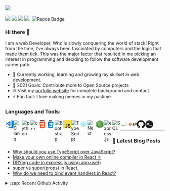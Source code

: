 <img src="https://i.imgur.com/IMKvTmk.png" style="max-width:100%;">
<p align='center'>

[<img src="https://img.shields.io/badge/twitter-%231DA1F2.svg?&style=for-the-badge&logo=twitter&logoColor=white" />](https://twitter.com/akashgp09)
[<img src="https://img.shields.io/badge/medium-%2312100E.svg?&style=for-the-badge&logo=medium&logoColor=white" />](https://medium.com/@akashgp09)
[<img src ="https://img.shields.io/badge/portfolio-web-%23.svg?&style=for-the-badge&logo=&logoColor=white%22">](https://akashgp.netlify.app/)
[<img src ="https://img.shields.io/badge/Mail-me-%23.svg?&style=for-the-badge&logo=&logoColor=white%22">](mailto:akashgp9@gmail.com)
<img src="https://camo.githubusercontent.com/1e449fbf198ca38d7c142083e7fbecc3764f8f11/68747470733a2f2f6b6f6d617265762e636f6d2f67687076632f3f757365726e616d653d616b61736867703039267374796c653d666c61742d737175617265266c6162656c3d564953495453" alt="" data-canonical-src="https://komarev.com/ghpvc/?username=akashgp09&amp;style=flat-square&amp;label=VISITS" style="max-width:100%;" height="28">
![Repos Badge](https://badges.pufler.dev/repos/akashgp09?style=for-the-badge&color=red)

</p>

### Hi there 👋

I am a web Developer, Who is slowly conquering the world of stack!
Right from the time, I've always been fascinated by computers and the logic that made them tick.
This was the major factor that resulted in me picking an interest in programming and deciding to follow the software development career path.

- 🌱 Currently working, learning and growing my skillset in web development.
- 🥅 2021 Goals: Contribute more to Open Source projects
- 🌐 Visit my [porfolio website](https://akashgp.netlify.app/) for complete background and contact.
- ⚡ Fun fact: I love making memes in my pastime.

### Languages and Tools:

<img align="left" alt="Visual Studio Code" width="26px" src="https://raw.githubusercontent.com/github/explore/80688e429a7d4ef2fca1e82350fe8e3517d3494d/topics/visual-studio-code/visual-studio-code.png" />
<img align="left" alt="C lang" width="26px" src="https://i.imgur.com/md14F2E.png" />
<img align="left" alt="python" width="26px" src="https://i.imgur.com/JikXjnH.png" />
<img align="left" alt="c++" width="26px" src="https://i.imgur.com/OWijh7O.png" />
<img align="left" alt="HTML5" width="26px" src="https://raw.githubusercontent.com/github/explore/80688e429a7d4ef2fca1e82350fe8e3517d3494d/topics/html/html.png" />
<img align="left" alt="CSS3" width="26px" src="https://raw.githubusercontent.com/github/explore/80688e429a7d4ef2fca1e82350fe8e3517d3494d/topics/css/css.png" />
<img align="left" alt="Bootstrap" width="26px" src="https://i.imgur.com/zvP0aPa.png" />
<img align="left" alt="JavaScript" width="26px" src="https://raw.githubusercontent.com/github/explore/80688e429a7d4ef2fca1e82350fe8e3517d3494d/topics/javascript/javascript.png" />
<img align="left" alt="TypeScript" width="26px" src="https://i.imgur.com/dHKrfng.png" />
<img align="left" alt="React" width="26px" src="https://raw.githubusercontent.com/github/explore/80688e429a7d4ef2fca1e82350fe8e3517d3494d/topics/react/react.png" />
<img align="left" alt="Next" width="26px" src="https://i.imgur.com/PfleFpu.png" />
<img align="left" alt="Node.js" width="26px" src="https://raw.githubusercontent.com/github/explore/80688e429a7d4ef2fca1e82350fe8e3517d3494d/topics/nodejs/nodejs.png" />
<img align="left" alt="express.js" width="26px" src="https://i.imgur.com/G8WlZSc.png" />

<img align="left" alt="SQL" width="26px" src="https://i.imgur.com/UwvNkfN.png" />
<img align="left" alt="MySQL" width="26px" src="https://raw.githubusercontent.com/github/explore/80688e429a7d4ef2fca1e82350fe8e3517d3494d/topics/mysql/mysql.png" />
<img align="left" alt="Git" width="26px" src="https://raw.githubusercontent.com/github/explore/80688e429a7d4ef2fca1e82350fe8e3517d3494d/topics/git/git.png" />
<img align="left" alt="GitHub" width="26px" src="https://raw.githubusercontent.com/github/explore/78df643247d429f6cc873026c0622819ad797942/topics/github/github.png" />
<img align="left" alt="Terminal" width="26px" src="https://raw.githubusercontent.com/github/explore/80688e429a7d4ef2fca1e82350fe8e3517d3494d/topics/terminal/terminal.png" />

<br />

---

### 📕 Latest Blog Posts

<!-- BLOG-POST-LIST:START -->
- [Why should you use TypeScript over JavaScript?](https://medium.com/dsckiit/benifits-of-typescript-and-why-you-should-choose-it-over-javascript-7055ab991e2a?source=rss-4b29ad99ade7------2)
- [Make your own online compiler in React ⚛️](https://medium.com/dsckiit/make-your-own-online-compiler-in-react-%EF%B8%8F-b06bc29dd202?source=rss-4b29ad99ade7------2)
- [DRYing code in express.js using app.use()](https://medium.com/dsckiit/drying-code-in-express-js-using-app-use-6a0492b1f5f0?source=rss-4b29ad99ade7------2)
- [super vs super(props) in React.](https://medium.com/dsckiit/super-vs-super-props-in-react-c6ae09b90dc3?source=rss-4b29ad99ade7------2)
- [Why do we need to bind event handlers in React?](https://medium.com/dsckiit/why-do-we-need-to-bind-event-handlers-in-react-15505f38f689?source=rss-4b29ad99ade7------2)
<!-- BLOG-POST-LIST:END -->

<details>
  <summary>:zap: Recent Github Activity</summary>
  
<!--START_SECTION:activity-->
1. 💪 Opened PR [#559](https://github.com//bookbrainz/bookbrainz-site/pull/559) in [bookbrainz/bookbrainz-site](https://github.com//bookbrainz/bookbrainz-site)
2. 🗣 Commented on [#3202](https://github.com//google/shaka-player/issues/3202) in [google/shaka-player](https://github.com//google/shaka-player)
3. 💪 Opened PR [#3202](https://github.com//google/shaka-player/pull/3202) in [google/shaka-player](https://github.com//google/shaka-player)
4. ❗️ Opened issue [#3201](https://github.com//google/shaka-player/issues/3201) in [google/shaka-player](https://github.com//google/shaka-player)
5. 🗣 Commented on [#2316](https://github.com//google/shaka-player/issues/2316) in [google/shaka-player](https://github.com//google/shaka-player)
<!--END_SECTION:activity-->


</details>
